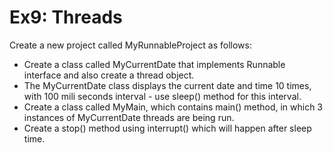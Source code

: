 # Ex9: Threads
Create a new project called MyRunnableProject as follows:   
*	Create a class called MyCurrentDate that implements Runnable interface and also create a thread object.
*	The MyCurrentDate class displays the current date and time 10 times, with 100 mili seconds interval - use sleep() method for this interval.
*	Create a class called MyMain, which contains main() method, in which 3 instances of MyCurrentDate threads are being run.
*	Create a stop() method using interrupt() which will happen after sleep time.

